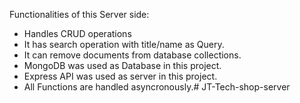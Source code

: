 Functionalities of this Server side:
- Handles CRUD operations
- It has search operation with title/name as Query.
- It can remove documents from database collections.
- MongoDB was used as Database in this project.
- Express API was used as server in this project.
- All Functions are handled asyncronously.# JT-Tech-shop-server
